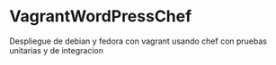 # VagrantWordPressChef
Despliegue de debian y fedora con vagrant usando chef con pruebas unitarias y de integracion
